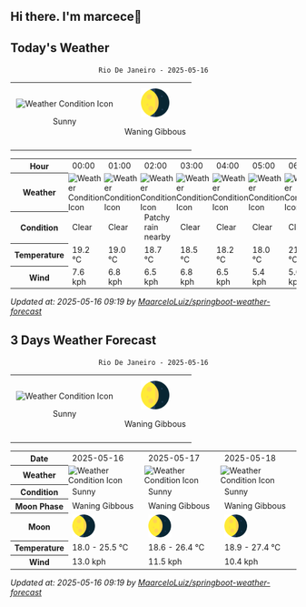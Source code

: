## Hi there. I'm marcece👋

<!--
**marcece/marcece** is a ✨ _special_ ✨ repository because its `README.md` (this file) appears on your GitHub profile.

Here are some ideas to get you started:

- 🔭 I’m currently working on ...
- 🌱 I’m currently learning ...
- 👯 I’m looking to collaborate on ...
- 🤔 I’m looking for help with ...
- 💬 Ask me about ...
- 📫 How to reach me: ...
- 😄 Pronouns: ...
- ⚡ Fun fact: ...
-->


<!-- HOURLY-START -->
## Today's Weather

<div align="center">

`Rio De Janeiro - 2025-05-16`

<table style="border-collapse: collapse; width: auto; margin: auto;">
<tr>
<td align="center" style="border: none; padding: 10px;">
<img src="https://cdn.weatherapi.com/weather/64x64/day/113.png" alt="Weather Condition Icon" style="width:50px; height:50px;"/>

Sunny

</td>
<td align="center" style="border: none; padding: 10px;">
<img src="https://raw.githubusercontent.com/MaarceloLuiz/springboot-weather-forecast/main/assets/img/Waning Gibbous.png" alt="Moon Phase Icon" style="width:50px; height:50px;"/>

Waning Gibbous

</td>
</tr>
</table>
</div>

<table>
<tr><th>Hour</th>
<td>00:00</td><td>01:00</td><td>02:00</td><td>03:00</td><td>04:00</td><td>05:00</td><td>06:00</td><td>07:00</td><td>08:00</td><td>09:00</td><td>10:00</td><td>11:00</td><td>12:00</td><td>13:00</td><td>14:00</td><td>15:00</td><td>16:00</td><td>17:00</td><td>18:00</td><td>19:00</td><td>20:00</td><td>21:00</td><td>22:00</td><td>23:00</td></tr><tr><th>Weather</th>
<td style="padding: 0;"><img src="https://cdn.weatherapi.com/weather/64x64/night/113.png" alt="Weather Condition Icon" style="width:50px; height:50px;"/></td><td style="padding: 0;"><img src="https://cdn.weatherapi.com/weather/64x64/night/113.png" alt="Weather Condition Icon" style="width:50px; height:50px;"/></td><td style="padding: 0;"><img src="https://cdn.weatherapi.com/weather/64x64/night/176.png" alt="Weather Condition Icon" style="width:50px; height:50px;"/></td><td style="padding: 0;"><img src="https://cdn.weatherapi.com/weather/64x64/night/113.png" alt="Weather Condition Icon" style="width:50px; height:50px;"/></td><td style="padding: 0;"><img src="https://cdn.weatherapi.com/weather/64x64/night/113.png" alt="Weather Condition Icon" style="width:50px; height:50px;"/></td><td style="padding: 0;"><img src="https://cdn.weatherapi.com/weather/64x64/night/113.png" alt="Weather Condition Icon" style="width:50px; height:50px;"/></td><td style="padding: 0;"><img src="https://cdn.weatherapi.com/weather/64x64/night/113.png" alt="Weather Condition Icon" style="width:50px; height:50px;"/></td><td style="padding: 0;"><img src="https://cdn.weatherapi.com/weather/64x64/day/113.png" alt="Weather Condition Icon" style="width:50px; height:50px;"/></td><td style="padding: 0;"><img src="https://cdn.weatherapi.com/weather/64x64/day/113.png" alt="Weather Condition Icon" style="width:50px; height:50px;"/></td><td style="padding: 0;"><img src="https://cdn.weatherapi.com/weather/64x64/day/113.png" alt="Weather Condition Icon" style="width:50px; height:50px;"/></td><td style="padding: 0;"><img src="https://cdn.weatherapi.com/weather/64x64/day/113.png" alt="Weather Condition Icon" style="width:50px; height:50px;"/></td><td style="padding: 0;"><img src="https://cdn.weatherapi.com/weather/64x64/day/113.png" alt="Weather Condition Icon" style="width:50px; height:50px;"/></td><td style="padding: 0;"><img src="https://cdn.weatherapi.com/weather/64x64/day/113.png" alt="Weather Condition Icon" style="width:50px; height:50px;"/></td><td style="padding: 0;"><img src="https://cdn.weatherapi.com/weather/64x64/day/113.png" alt="Weather Condition Icon" style="width:50px; height:50px;"/></td><td style="padding: 0;"><img src="https://cdn.weatherapi.com/weather/64x64/day/113.png" alt="Weather Condition Icon" style="width:50px; height:50px;"/></td><td style="padding: 0;"><img src="https://cdn.weatherapi.com/weather/64x64/day/113.png" alt="Weather Condition Icon" style="width:50px; height:50px;"/></td><td style="padding: 0;"><img src="https://cdn.weatherapi.com/weather/64x64/day/113.png" alt="Weather Condition Icon" style="width:50px; height:50px;"/></td><td style="padding: 0;"><img src="https://cdn.weatherapi.com/weather/64x64/day/113.png" alt="Weather Condition Icon" style="width:50px; height:50px;"/></td><td style="padding: 0;"><img src="https://cdn.weatherapi.com/weather/64x64/night/116.png" alt="Weather Condition Icon" style="width:50px; height:50px;"/></td><td style="padding: 0;"><img src="https://cdn.weatherapi.com/weather/64x64/night/176.png" alt="Weather Condition Icon" style="width:50px; height:50px;"/></td><td style="padding: 0;"><img src="https://cdn.weatherapi.com/weather/64x64/night/176.png" alt="Weather Condition Icon" style="width:50px; height:50px;"/></td><td style="padding: 0;"><img src="https://cdn.weatherapi.com/weather/64x64/night/116.png" alt="Weather Condition Icon" style="width:50px; height:50px;"/></td><td style="padding: 0;"><img src="https://cdn.weatherapi.com/weather/64x64/night/113.png" alt="Weather Condition Icon" style="width:50px; height:50px;"/></td><td style="padding: 0;"><img src="https://cdn.weatherapi.com/weather/64x64/night/113.png" alt="Weather Condition Icon" style="width:50px; height:50px;"/></td></tr><tr><th>Condition</th>
<td>Clear </td><td>Clear </td><td>Patchy rain nearby</td><td>Clear </td><td>Clear </td><td>Clear </td><td>Clear </td><td>Sunny</td><td>Sunny</td><td>Sunny</td><td>Sunny</td><td>Sunny</td><td>Sunny</td><td>Sunny</td><td>Sunny</td><td>Sunny</td><td>Sunny</td><td>Sunny</td><td>Partly Cloudy </td><td>Patchy rain nearby</td><td>Patchy rain nearby</td><td>Partly Cloudy </td><td>Clear </td><td>Clear </td></tr><tr><th>Temperature</th>
<td>19.2 °C</td><td>19.0 °C</td><td>18.7 °C</td><td>18.5 °C</td><td>18.2 °C</td><td>18.0 °C</td><td>21.2 °C</td><td>20.1 °C</td><td>22.0 °C</td><td>23.5 °C</td><td>24.5 °C</td><td>25.2 °C</td><td>25.5 °C</td><td>25.5 °C</td><td>25.2 °C</td><td>24.6 °C</td><td>23.1 °C</td><td>22.3 °C</td><td>22.0 °C</td><td>21.6 °C</td><td>21.1 °C</td><td>20.7 °C</td><td>20.4 °C</td><td>20.1 °C</td></tr><tr><th>Wind</th>
<td>7.6 kph</td><td>6.8 kph</td><td>6.5 kph</td><td>6.8 kph</td><td>6.5 kph</td><td>5.4 kph</td><td>5.0 kph</td><td>4.7 kph</td><td>5.0 kph</td><td>5.4 kph</td><td>6.5 kph</td><td>7.9 kph</td><td>10.8 kph</td><td>13.0 kph</td><td>12.6 kph</td><td>11.9 kph</td><td>12.2 kph</td><td>12.2 kph</td><td>13.0 kph</td><td>11.9 kph</td><td>10.1 kph</td><td>9.4 kph</td><td>8.3 kph</td><td>7.6 kph</td></tr></table>

*Updated at: 2025-05-16 09:19 by [MaarceloLuiz/springboot-weather-forecast](https://github.com/MaarceloLuiz/springboot-weather-forecast)*


<!-- HOURLY-END -->

<!-- MULTI-DAY-START -->
## 3 Days Weather Forecast

<div align="center">

`Rio De Janeiro - 2025-05-16`

<table style="border-collapse: collapse; width: auto; margin: auto;">
<tr>
<td align="center" style="border: none; padding: 10px;">
<img src="https://cdn.weatherapi.com/weather/64x64/day/113.png" alt="Weather Condition Icon" style="width:50px; height:50px;"/>

Sunny

</td>
<td align="center" style="border: none; padding: 10px;">
<img src="https://raw.githubusercontent.com/MaarceloLuiz/springboot-weather-forecast/main/assets/img/Waning Gibbous.png" alt="Moon Phase Icon" style="width:50px; height:50px;"/>

Waning Gibbous

</td>
</tr>
</table>
</div>

<table>
<tr><th>Date</th>
<td>2025-05-16</td><td>2025-05-17</td><td>2025-05-18</td></tr><tr><th>Weather</th>
<td style="padding: 0;"><img src="https://cdn.weatherapi.com/weather/64x64/day/113.png" alt="Weather Condition Icon" style="width:50px; height:50px;"/></td><td style="padding: 0;"><img src="https://cdn.weatherapi.com/weather/64x64/day/113.png" alt="Weather Condition Icon" style="width:50px; height:50px;"/></td><td style="padding: 0;"><img src="https://cdn.weatherapi.com/weather/64x64/day/113.png" alt="Weather Condition Icon" style="width:50px; height:50px;"/></td></tr><tr><th>Condition</th>
<td width="200px">Sunny</td><td width="200px">Sunny</td><td width="200px">Sunny</td></tr><tr><th>Moon Phase</th>
<td>Waning Gibbous</td><td>Waning Gibbous</td><td>Waning Gibbous</td></tr><tr><th>Moon</th>
<td style="padding: 10;"><img src="https://raw.githubusercontent.com/MaarceloLuiz/springboot-weather-forecast/main/assets/img/Waning Gibbous.png" alt="Moon Phase Icon" style="width:40px; height:40px;"/></td><td style="padding: 10;"><img src="https://raw.githubusercontent.com/MaarceloLuiz/springboot-weather-forecast/main/assets/img/Waning Gibbous.png" alt="Moon Phase Icon" style="width:40px; height:40px;"/></td><td style="padding: 10;"><img src="https://raw.githubusercontent.com/MaarceloLuiz/springboot-weather-forecast/main/assets/img/Waning Gibbous.png" alt="Moon Phase Icon" style="width:40px; height:40px;"/></td></tr><tr><th>Temperature</th>
<td>18.0 - 25.5 °C</td><td>18.6 - 26.4 °C</td><td>18.9 - 27.4 °C</td></tr><tr><th>Wind</th>
<td>13.0 kph</td><td>11.5 kph</td><td>10.4 kph</td></tr></table>

*Updated at: 2025-05-16 09:19 by [MaarceloLuiz/springboot-weather-forecast](https://github.com/MaarceloLuiz/springboot-weather-forecast)*


<!-- MULTI-DAY-END -->
